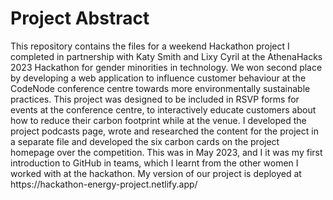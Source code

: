 <h1>
Project Abstract
</h1>
<p>
This repository contains the files for a weekend Hackathon project I completed in partnership with Katy Smith and Lixy Cyril at the AthenaHacks 2023 Hackathon for gender minorities in  technology. We won second place by developing a web application to influence customer behaviour at the CodeNode conference centre towards more environmentally sustainable practices. This project was designed to be included in RSVP forms for events at the conference centre, to interactively educate customers about how to reduce their carbon footprint while at the venue. I developed the project podcasts page, wrote and researched the content for the project in a separate file and developed the six carbon cards on the project homepage over the competition. This was in May 2023, and I it was my first introduction to GitHub in teams, which I learnt from the other women I worked with at the hackathon. My version of our project is deployed at https://hackathon-energy-project.netlify.app/ 
</p>

